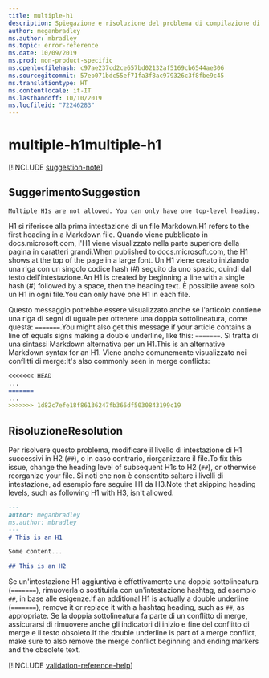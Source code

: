 ```yaml
---
title: multiple-h1
description: Spiegazione e risoluzione del problema di compilazione di Docs multiple-h1.
author: meganbradley
ms.author: mbradley
ms.topic: error-reference
ms.date: 10/09/2019
ms.prod: non-product-specific
ms.openlocfilehash: c97ae237cd2ce657bd02132af5169cb6544ae306
ms.sourcegitcommit: 57eb071bdc55ef71fa3f8ac979326c3f8fbe9c45
ms.translationtype: HT
ms.contentlocale: it-IT
ms.lasthandoff: 10/10/2019
ms.locfileid: "72246283"
---
```

# <a name="multiple-h1"></a><span data-ttu-id="90248-103">multiple-h1</span><span class="sxs-lookup"><span data-stu-id="90248-103">multiple-h1</span></span>

[!INCLUDE [suggestion-note](includes/suggestion-note.md)]

## <a name="suggestion"></a><span data-ttu-id="90248-104">Suggerimento</span><span class="sxs-lookup"><span data-stu-id="90248-104">Suggestion</span></span>

`Multiple H1s are not allowed. You can only have one top-level heading.`

<span data-ttu-id="90248-105">H1 si riferisce alla prima intestazione di un file Markdown.</span><span class="sxs-lookup"><span data-stu-id="90248-105">H1 refers to the first heading in a Markdown file.</span></span> <span data-ttu-id="90248-106">Quando viene pubblicato in docs.microsoft.com, l'H1 viene visualizzato nella parte superiore della pagina in caratteri grandi.</span><span class="sxs-lookup"><span data-stu-id="90248-106">When published to docs.microsoft.com, the H1 shows at the top of the page in a large font.</span></span> <span data-ttu-id="90248-107">Un H1 viene creato iniziando una riga con un singolo codice hash (#) seguito da uno spazio, quindi dal testo dell'intestazione.</span><span class="sxs-lookup"><span data-stu-id="90248-107">An H1 is created by beginning a line with a single hash (#) followed by a space, then the heading text.</span></span> <span data-ttu-id="90248-108">È possibile avere solo un H1 in ogni file.</span><span class="sxs-lookup"><span data-stu-id="90248-108">You can only have one H1 in each file.</span></span>

<span data-ttu-id="90248-109">Questo messaggio potrebbe essere visualizzato anche se l'articolo contiene una riga di segni di uguale per ottenere una doppia sottolineatura, come questa: `=======`.</span><span class="sxs-lookup"><span data-stu-id="90248-109">You might also get this message if your article contains a line of equals signs making a double underline, like this: `=======`.</span></span> <span data-ttu-id="90248-110">Si tratta di una sintassi Markdown alternativa per un H1.</span><span class="sxs-lookup"><span data-stu-id="90248-110">This is an alternative Markdown syntax for an H1.</span></span> <span data-ttu-id="90248-111">Viene anche comunemente visualizzato nei conflitti di merge:</span><span class="sxs-lookup"><span data-stu-id="90248-111">It's also commonly seen in merge conflicts:</span></span>

```markdown
<<<<<<< HEAD
...
=======
...
>>>>>>> 1d82c7efe18f86136247fb366df5030843199c19
```

## <a name="resolution"></a><span data-ttu-id="90248-112">Risoluzione</span><span class="sxs-lookup"><span data-stu-id="90248-112">Resolution</span></span>

<span data-ttu-id="90248-113">Per risolvere questo problema, modificare il livello di intestazione di H1 successivi in H2 (`##`), o in caso contrario, riorganizzare il file.</span><span class="sxs-lookup"><span data-stu-id="90248-113">To fix this issue, change the heading level of subsequent H1s to H2 (`##`), or otherwise reorganize your file.</span></span> <span data-ttu-id="90248-114">Si noti che non è consentito saltare i livelli di intestazione, ad esempio fare seguire H1 da H3.</span><span class="sxs-lookup"><span data-stu-id="90248-114">Note that skipping heading levels, such as following H1 with H3, isn't allowed.</span></span>

```markdown
---
author: meganbradley
ms.author: mbradley
---
# This is an H1

Some content...

## This is an H2
```

<span data-ttu-id="90248-115">Se un'intestazione H1 aggiuntiva è effettivamente una doppia sottolineatura (`=======`), rimuoverla o sostituirla con un'intestazione hashtag, ad esempio `##`, in base alle esigenze.</span><span class="sxs-lookup"><span data-stu-id="90248-115">If an additional H1 is actually a double underline (`=======`), remove it or replace it with a hashtag heading, such as `##`, as appropriate.</span></span> <span data-ttu-id="90248-116">Se la doppia sottolineatura fa parte di un conflitto di merge, assicurarsi di rimuovere anche gli indicatori di inizio e fine del conflitto di merge e il testo obsoleto.</span><span class="sxs-lookup"><span data-stu-id="90248-116">If the double underline is part of a merge conflict, make sure to also remove the merge conflict beginning and ending markers and the obsolete text.</span></span>

<!--make sure to add this file to your includes folder and verify the path-->
[!INCLUDE [validation-reference-help](includes/validation-reference-help.md)]
